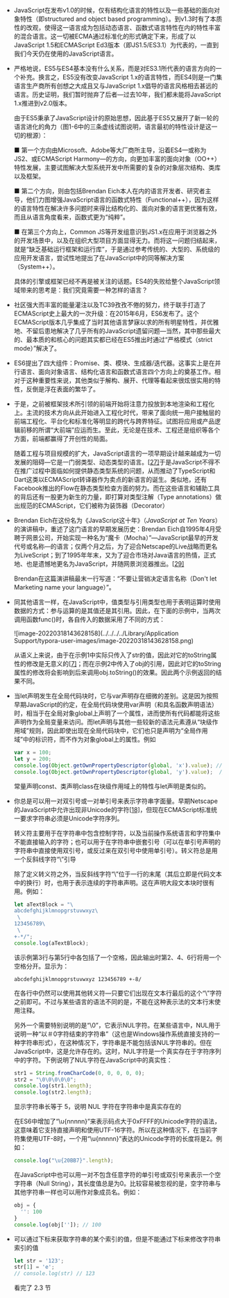 - JavaScript在发布v1.0的时候，仅有结构化语言的特性以及一些基础的面向对象特性（即structured and object based programming）。到v1.3时有了本质性的改观，使得这一语言成为包括动态语言、函数式语言特性在内的特性丰富的混合语言。这一切被ECMA通过标准化的形式确定下来，形成了以JavaScript 1.5和ECMAScript Ed3版本（即JS1.5/ES3.1）为代表的，一直到我们今天仍在使用的JavaScript语言。

- 严格地说，ES5与ES4基本没有什么关系，而是对ES3.1所代表的语言方向的一个补充。换言之，ES5没有改变JavaScript 1.x的语言特性，而ES4则是一门集语言生产商所有创想之大成且又与JavaScript 1.x倡导的语言风格相去甚远的语言。历史证明，我们暂时抛弃了后者—过去10年，我们都未能将JavaScript 1.x推进到v2.0版本。

  由于ES5秉承了JavaScript设计的原始思想，因此基于ES5又展开了新一轮的语言进化的角力（图1-6中的三条虚线试图说明，语言最初的特性设计是这一切的根源）：

  ■ 第一个方向由Microsoft、Adobe等大厂商所主导，沿着ES4—或称为JS2、或ECMAScript Harmony—的方向，向更加丰富的面向对象（OO++）特性发展，主要试图解决大型系统开发中所需要的复杂的对象层次结构、类库以及框架。

  ■ 第二个方向，则由包括Brendan Eich本人在内的语言开发者、研究者主导，他们力图增强JavaScript语言的函数式特性（Functional++），因为这样的语言特性在解决许多问题时来得比结构化的、面向对象的语言更优雅有效，而且从语言角度看来，函数式更为“纯粹”。

  ■ 在第三个方向上，Common JS等开发组意识到JS1.x在应用于浏览器之外的开发场景中，以及在组织大型项目方面显得无力。而将这一问题归结起来，就是“缺乏基础运行框架和运行库”，于是通过参考传统的、大型的、系统级的应用开发语言，尝试性地提出了在JavaScript中的同等解决方案（System++）。

  具体的引擎或框架已经不再是被关注的话题。ES4的失败给整个JavaScript领域带来的思考是：我们究竟需要一种怎样的语言？

- 社区强大而丰富的能量灌注以及TC39孜孜不倦的努力，终于联手打造了ECMAScript史上最大的一次升级：在2015年6月，ES6发布了。这个ECMAScript版本几乎集成了当时其他语言梦寐以求的所有明星特性，并优雅地、不留后患地解决了几乎所有的JavaScript遗留问题—当然，其中那些最大的、最本质的和核心的问题其实都已经在ES5推出时通过“严格模式（strict mode）”解决了。

- ES6提出了四大组件：Promise、类、模块、生成器/迭代器。这事实上是在并行语言、面向对象语言、结构化语言和函数式语言四个方向上的奠基工作。相对于这种重要性来说，其他类似于解构、展开、代理等看起来很炫很实用的特性，反倒是浮在表面的繁华了。

- 于是，之前被框架技术所引领的前端开始将注意力投放到本地渲染和工程化上。主流的技术方向从此开始进入工程化时代，带来了面向统一用户接触层的前端工程化、平台化和标准化等明显的跨代与跨界特征。试图将应用或产品逻辑前移的所谓“大前端”应运而生。至此，无论是在技术、工程还是组织等各个方面，前端都赢得了开创性的局面。

  随着工程与项目规模的扩大，JavaScript语言的一项早期设计越来越成为一切发展的阻碍—它是一门弱类型、动态类型的语言。[[27\]](opeb://6581862dde6be9bd7977192fd24b4fab/epubbook.xhtml#textpart0011_split_007.htmlACDE6B1E0E6D84D6490BBE17ECC2C944C)于是JavaScript不得不在推广过程中面临如何提供静态类型系统的问题，从而推动了TypeScript和Dart这类以ECMAScript转译器作为卖点的新语言的诞生。类似地，还有Facebook推出的Flow在静态类型检查方面的努力。而在这些语言和辅助工具的背后还有一股更为新生的力量，即打算对类型注解（Type annotations）做出规范的ECMAScript，它们被称为装饰器（Decorator）

- Brendan Eich在这份名为《JavaScript这十年》（*JavaScript at Ten Years*）的演讲稿中，重述了这门语言的早期发展历史：Brendan Eich自1995年4月受聘于网景公司，开始实现一种名为“魔卡（Mocha）”—JavaScript最早的开发代号或名称—的语言；仅两个月之后，为了迎合Netscape的Live战略而更名为LiveScript；到了1995年年末，又为了迎合市场对Java语言的热情，正式地、也是遗憾地更名为JavaScript，并随网景浏览器推出。[[29\]](opeb://6581862dde6be9bd7977192fd24b4fab/epubbook.xhtml#textpart0011_split_007.htmlAE1A1F47CE0EA4F23A83FDD7788D3711D)

  Brendan在这篇演讲稿最末一行写道：“不要让营销决定语言名称（Don't let Marketing name your language）”。

- 同其他语言一样，在JavaScript中，值类型与引用类型也用于表明运算时使用数据的方式：参与运算的是其值还是其引用。因此，在下面的示例中，当两次调用函数func()时，各自传入的数据采用了不同的方式：

  ![image-20220318143628158](../../../../Library/Application Support/typora-user-images/image-20220318143628158.png)

  从语义上来说，由于在示例1中实际只传入了str的值，因此对它的toString属性的修改是无意义的[[7\]](opeb://6581862dde6be9bd7977192fd24b4fab/epubbook.xhtml#textpart0012_split_007.htmlA7F4CE8D7FCE14B5D8F85B619E3F80DCB)；而在示例2中传入了obj的引用，因此对它的toString属性的修改将会影响到后来调用obj.toString()的效果。因此两个示例返回的结果不同。

- 当let声明发生在全局代码块时，它与var声明存在细微的差别。这是因为按照早期JavaScript的约定，在全局代码块使用var声明（和具名函数声明语法）时，相当于在全局对象global上声明了一个属性，进而使所有代码都能将这些声明作为全局变量来访问。而let声明与其他一些较新的语法元素遵从“块级作用域”规则，因此即使出现在全局代码块中，它们也只是声明为“全局作用域”中的标识符，而不作为对象global上的属性。例如

  ```js
  var x = 100;
  let y = 200;
  console.log(Object.getOwnPropertyDescriptor(global, 'x').value); // 100
  console.log(Object.getOwnPropertyDescriptor(global, 'y').value);  // undefined
  ```

  常量声明const、类声明class在块级作用域上的特性与let声明是类似的。

- 你总是可以用一对双引号或一对单引号来表示字符串字面量。早期Netscape的JavaScript中允许出现非Unicode的字符[[18\]](opeb://6581862dde6be9bd7977192fd24b4fab/epubbook.xhtml#textpart0012_split_007.htmlA9BCA2160E13D4A0B8AB31F12D0043E26)，但现在ECMAScript标准统一要求字符串必须是Unicode字符序列。

  转义符主要用于在字符串中包含控制字符，以及当前操作系统语言和字符集中不能直接输入的字符；也可以用于在字符串中嵌套引号（可以在单引号声明的字符串中直接使用双引号，或反过来在双引号中使用单引号）。转义符总是用一个反斜线字符“\”引导

  除了定义转义符之外，当反斜线字符“\”位于一行的末尾（其后立即是代码文本中的换行）时，也用于表示连续的字符串声明。这在声明大段文本块时很有用。例如：

  ```js
  let aTextBlock = "\
  abcdefghijklmnopgrstuvwxyz\
   \
  123456789\
   \
  +-*/";
  console.log(aTextBlock);
  ```

  该示例第3行与第5行中各包括了一个空格，因此输出时第2、4、6行将用一个空格分开。显示为：

  ```
  abcdefghijklmnopgrstuvwxyz 123456789 +-8/
  ```

  在各行中仍然可以使用其他转义符—只要它们出现在文本行最后的这个“\”字符之前即可。不过与某些语言的语法不同的是，不能在这种表示法的文本行末使用注释。

  另外一个需要特别说明的是“\0”，它表示NUL字符。在某些语言中，NUL用于说明一种“以＃0字符结束的字符串”（这也是Windows操作系统直接支持的一种字符串形式），在这种情况下，字符串是不能包括该NUL字符串的。但在JavaScript中，这是允许存在的。这时，NUL字符是一个真实存在于字符序列中的字符。下例说明了NUL字符在JavaScript中的真实性：

  ```js
  str1 = String.fromCharCode(0, 0, 0, 0, 0);
  str2 = "\0\0\0\0\0";
  console.log(str1.length);
  console.log(str2.length);
  ```

  显示字符串长等于 5，说明 NUL 字符在字符串中是真实存在的

  在ES6中增加了“\u{nnnnn}”来表示码点大于0xFFFF的Unicode字符的语法，这意味着它支持直接声明和使用UTF-16字符。所以在这种情况下，在当前字符集使用UTF-8时，一个用“\u{nnnnn}”表达的Unicode字符的长度将是2。例如：

  ```js
  console.log("\u{20BB7}".length);
  ```

  在JavaScript中也可以用一对不包含任意字符的单引号或双引号来表示一个空字符串（Null String），其长度值总是为0。比较容易被忽视的是，空字符串与其他字符串一样也可以用作对象成员名。例如：

  ```js
  obj = {
  	'': 100
  }
  console.log(obj['']); // 100
  ```

- 可以通过下标来获取字符串的某个索引的值，但是不能通过下标来修改字符串索引的值

  ```js
  let str = '123';
  str[1] = 'e';
  // console.log(str) // 123
  ```

  看完了 2.3 节